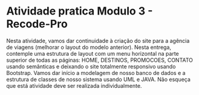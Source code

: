 # Atividade pratica Modulo 3 - Recode-Pro

Nesta atividade, vamos dar continuidade à criação do site para a agência de viagens (melhorar o layout do modelo anterior). Nesta entrega, contemple uma estrutura de layout com um menu horizontal na parte superior de todas as páginas: HOME, DESTINOS, PROMOCOES, CONTATO usando <tags> semânticas e deixando o site totalmente responsivo usando Bootstrap. Vamos dar início a modelagem de nosso banco de dados e a estrutura de classes de nosso sistema usando UML e JAVA.  Não esqueça que está atividade deve ser realizada individualmente. 
